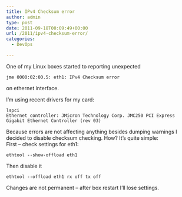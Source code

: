 ```yaml
---
title: IPv4 Checksum error
author: admin
type: post
date: 2011-09-18T00:09:49+00:00
url: /2011/ipv4-checksum-error/
categories:
  - DevOps

---
```

One of my Linux boxes started to reporting unexpected

`jme 0000:02:00.5: eth1: IPv4 Checksum error`

on ethernet interface.

<!--more-->

I&#8217;m using recent drivers for my card:

```
lspci
Ethernet controller: JMicron Technology Corp. JMC250 PCI Express Gigabit Ethernet Controller (rev 03)
```

Because errors are not affecting anything besides dumping warnings I decided to disable checksum checking. How? It&#8217;s quite simple:  
First &#8211; check settings for eth1:

`ethtool --show-offload eth1`

Then disable it

`ethtool --offload eth1 rx off tx off`

Changes are not permanent &#8211; after box restart I&#8217;ll lose settings.